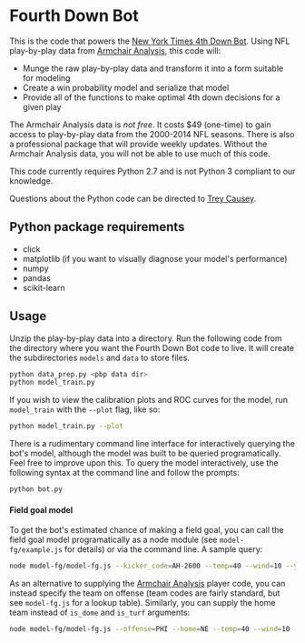 Fourth Down Bot
===============

This is the code that powers the [New York Times 4th Down Bot](http://nyt4thdownbot.com/). Using
NFL play-by-play data from [Armchair Analysis](http://armchairanalysis.com/), this code will:

- Munge the raw play-by-play data and transform it into a form suitable for modeling
- Create a win probability model and serialize that model
- Provide all of the functions to make optimal 4th down decisions for a given play

The Armchair Analysis data is *not free*. It costs $49 (one-time) to gain access to play-by-play
data from the 2000-2014 NFL seasons. There is also a professional package that will provide
weekly updates. Without the Armchair Analysis data, you will not be able to use much of this code.

This code currently requires Python 2.7 and is not Python 3 compliant to our knowledge.

Questions about the Python code can be directed to [Trey Causey](mailto:trey@thespread.us).

## Python package requirements

- click
- matplotlib (if you want to visually diagnose your model's performance)
- numpy
- pandas
- scikit-learn

## Usage

Unzip the play-by-play data into a directory. Run the following code from the directory
where you want the Fourth Down Bot code to live. It will create the subdirectories
`models` and `data` to store files.

```bash
python data_prep.py <pbp data dir>
python model_train.py
```

If you wish to view the calibration plots and ROC curves for the model, run
`model_train` with the `--plot` flag, like so:

```bash
python model_train.py --plot
```

There is a rudimentary command line interface for interactively querying 
the bot's model, although the model was built to be queried programatically. 
Feel free to improve upon this. To query the model interactively, use
the following syntax at the command line and follow the prompts:

```bash
python bot.py
```

#### Field goal model

To get the bot's estimated chance of making a field goal, you can call the field goal model programatically as a node module (see `model-fg/example.js` for details) or via the command line. A sample query:

```bash
node model-fg/model-fg.js --kicker_code=AH-2600 --temp=40 --wind=10 --yfog=67 --chanceOfRain=10 --is_dome=1 --is_turf=0
```

As an alternative to supplying the [Armchair Analysis](http://armchairanalysis.com/) player code, you can instead specify the team on offense (team codes are fairly standard, but see `model-fg.js` for a lookup table). Similarly, you can supply the home team instead of `is_dome` and `is_turf` arguments:

```bash
node model-fg/model-fg.js --offense=PHI --home=NE --temp=40 --wind=10 --yfog=67 --chanceOfRain=10
```

